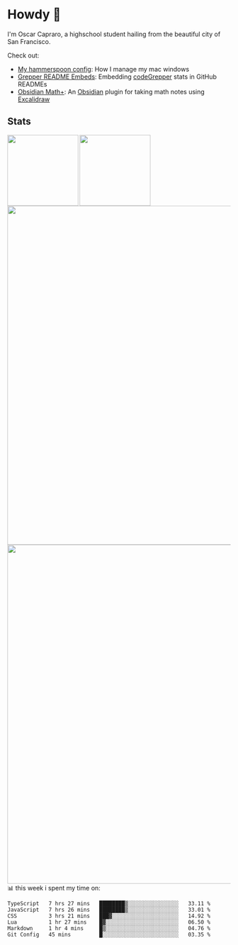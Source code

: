 # Howdy :wave:
I'm Oscar Capraro, a highschool student hailing from the beautiful city of San Francisco.


Check out:
- [My hammerspoon config](https://github.com/ocapraro/.hammerspoon): How I manage my mac windows
- [Grepper README Embeds](https://github.com/ocapraro/grepper-readme-embeds): Embedding [codeGrepper](codegrepper.com) stats in GitHub READMEs
- [Obsidian Math+](https://github.com/ocapraro/obsidian-math-plus): An [Obsidian](https://obsidian.md/) plugin for taking math notes using [Excalidraw](https://github.com/excalidraw/excalidraw)

## Stats

<div width="100%"><a href="https://github.com/anuraghazra/github-readme-stats">
<img align="left" height="160em" src="https://github-readme-stats.vercel.app/api?username=ocapraro&show_icons=true&theme=dark&count_private=true" />
<img align="left" height="160em" src="https://github-readme-stats.vercel.app/api/top-langs/?username=ocapraro&theme=dark&layout=compact&count_private=true" />
</a></div>

<br><br><br><br><br><br><br><br>
<div><a href="https://github.com/ocapraro/grepper-readme-embeds">
<img align="left" width="765em" src="https://grepper-readme-embeds.vercel.app/api/frameworks?id=44392&width=969" />
<br><br><br><br><br><br><br><br><br>
<img align="left" width="765em" src="https://grepper-readme-embeds.vercel.app/api/activity?name=Oscar%20Capraro&id=44392" />
</a></div>

<br><br><br><br><br><br><br><br><br>
📊 this week i spent my time on:
<!--START_SECTION:waka-->

```text
TypeScript   7 hrs 27 mins   ████████▒░░░░░░░░░░░░░░░░   33.11 %
JavaScript   7 hrs 26 mins   ████████▒░░░░░░░░░░░░░░░░   33.01 %
CSS          3 hrs 21 mins   ███▓░░░░░░░░░░░░░░░░░░░░░   14.92 %
Lua          1 hr 27 mins    █▓░░░░░░░░░░░░░░░░░░░░░░░   06.50 %
Markdown     1 hr 4 mins     █▒░░░░░░░░░░░░░░░░░░░░░░░   04.76 %
Git Config   45 mins         █░░░░░░░░░░░░░░░░░░░░░░░░   03.35 %
```

<!--END_SECTION:waka-->
